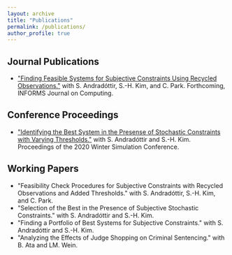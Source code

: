 ```yaml
---
layout: archive
title: "Publications"
permalink: /publications/
author_profile: true
---
```


## Journal Publications
* ["Finding Feasible Systems for Subjective Constraints Using Recycled Observations."](https://pubsonline.informs.org/doi/10.1287/ijoc.2022.1227) with S. Andradóttir, S.-H. Kim, and C. Park. Forthcoming, INFORMS Journal on Computing. 

## Conference Proceedings
* ["Identifying the Best System in the Presense of Stochastic Constraints with Varying Thresholds."](https://ieeexplore.ieee.org/abstract/document/9384097) with S. Andradóttir and S.-H. Kim. Proceedings of the 2020 Winter Simulation Conference. 

## Working Papers
* "Feasibility Check Procedures for Subjective Constraints with Recycled Observations and Added Thresholds." with S. Andradóttir, S.-H. Kim, and C. Park.
* "Selection of the Best in the Presence of Subjective Stochastic Constraints." with S. Andradóttir and S.-H. Kim.
* "Finding a Portfolio of Best Systems for Subjective Constraints." with S. Andradóttir and S.-H. Kim.
* "Analyzing the Effects of Judge Shopping on Criminal Sentencing." with B. Ata and LM. Wein.

